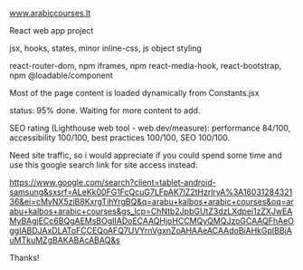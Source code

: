 www.arabiccourses.lt

React web app project

jsx, hooks, states, minor inline-css, js object styling

react-router-dom, npm iframes, npm react-media-hook, react-bootstrap, npm @loadable/component

Most of the page content is loaded dynamically from Constants.jsx

status: 95% done. Waiting for more content to add.

SEO rating (Lighthouse web tool - web.dev/measure): performance 84/100, accessibility 100/100, best practices 100/100, SEO 100/100.

Need site traffic, so i would appreciate if you could spend some time and use this google search link for site access instead:

https://www.google.com/search?client=tablet-android-samsung&sxsrf=ALeKk00FG1FcQcuG7LFpAK7lZ2tHzrlryA%3A1603128432136&ei=cMyNX5ziB8KxrgTihYrgBQ&q=arabu+kalbos+arabic+courses&oq=arabu+kalbos+arabic+courses&gs_lcp=ChNtb2JpbGUtZ3dzLXdpei1zZXJwEAMyBAgjECc6BQgAEMsBOgIIADoECAAQHjoHCCMQyQMQJzoGCAAQFhAeOggIABDJAxDLAToFCCEQoAFQ7UVYrnVgxnZoAHAAeACAAdoBiAHkGpIBBjAuMTkuMZgBAKABAcABAQ&s

Thanks!